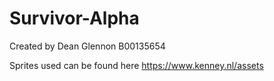 # Survivor-Alpha


  Created by Dean Glennon B00135654
  
  Sprites used can be found here https://www.kenney.nl/assets
